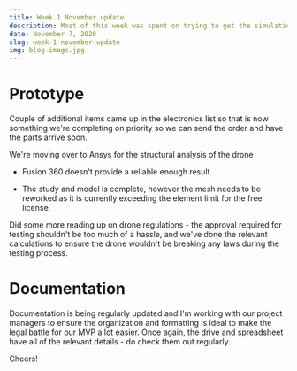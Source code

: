 ```yaml
---
title: Week 1 November update
description: Most of this week was spent on trying to get the simulations sorted for the prototype.
date: November 7, 2020
slug: week-1-november-update
img: blog-image.jpg
---
```


# Prototype
Couple of additional items came up in the electronics list so that is now something we're completing on priority so we can send the order and have the parts arrive soon.

We're moving over to Ansys for the structural analysis of the drone

- Fusion 360 doesn't provide a reliable enough result.

- The study and model is complete, however the mesh needs to be reworked as it is currently exceeding the element limit for the free license.

Did some more reading up on drone regulations - the approval required for testing shouldn't be too much of a hassle, and we've done the relevant calculations to ensure the drone wouldn't be breaking any laws during the testing process.

# Documentation

Documentation is being regularly updated and I'm working with our project managers to ensure the organization and formatting is ideal to make the legal battle for our MVP a lot easier. Once again, the drive and spreadsheet have all of the relevant details - do check them out regularly.

Cheers!

